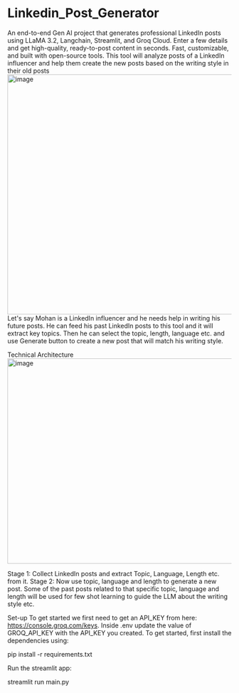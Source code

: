 # Linkedin_Post_Generator
An end-to-end Gen AI project that generates professional LinkedIn posts using LLaMA 3.2, Langchain, Streamlit, and Groq Cloud. Enter a few details and get high-quality, ready-to-post content in seconds. Fast, customizable, and built with open-source tools.
This tool will analyze posts of a LinkedIn influencer and help them create the new posts based on the writing style in their old posts
<img width="1354" height="539" alt="image" src="https://github.com/user-attachments/assets/e187a449-53b6-4949-96eb-1ad209156e0a" />
Let's say Mohan is a LinkedIn influencer and he needs help in writing his future posts. He can feed his past LinkedIn posts to this tool and it will extract key topics. Then he can select the topic, length, language etc. and use Generate button to create a new post that will match his writing style.

Technical Architecture
<img width="765" height="461" alt="image" src="https://github.com/user-attachments/assets/40050524-7005-43a2-b6fa-a599d6f3e87e" />

Stage 1: Collect LinkedIn posts and extract Topic, Language, Length etc. from it.
Stage 2: Now use topic, language and length to generate a new post. Some of the past posts related to that specific topic, language and length will be used for few shot learning to guide the LLM about the writing style etc.

Set-up
To get started we first need to get an API_KEY from here: https://console.groq.com/keys. Inside .env update the value of GROQ_API_KEY with the API_KEY you created.
To get started, first install the dependencies using:

pip install -r requirements.txt

Run the streamlit app:

streamlit run main.py
